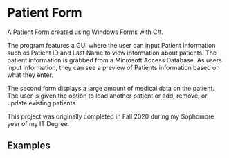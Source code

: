 # Patient Form

A Patient Form created using Windows Forms with C#. 

The program features a GUI where the user can input Patient Information such as Patient ID and Last Name to view information about patients. The patient information is grabbed from a Microsoft Access Database. As users input information, they can see a preview of Patients information based on what they enter.

The second form displays a large amount of medical data on the patient. The user is given the option to load another patient or add, remove, or update existing patients.

This project was originally completed in Fall 2020 during my Sophomore year of my IT Degree. 

## Examples
